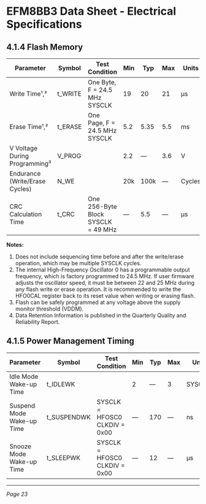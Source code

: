 # EFM8BB3 Data Sheet - Electrical Specifications

## 4.1.4 Flash Memory

| Parameter                  | Symbol    | Test Condition                  | Min  | Typ  | Max  | Units |
|----------------------------|-----------|--------------------------------|------|------|------|-------|
| Write Time¹,²              | t_WRITE   | One Byte, F = 24.5 MHz SYSCLK  | 19   | 20   | 21   | µs    |
| Erase Time¹,²              | t_ERASE   | One Page, F = 24.5 MHz SYSCLK  | 5.2  | 5.35 | 5.5  | ms    |
| V Voltage During Programming³ | V_PROG    |                                | 2.2  | —    | 3.6  | V     |
| Endurance (Write/Erase Cycles) | N_WE      |                                | 20k  | 100k | —    | Cycles|
| CRC Calculation Time       | t_CRC     | One 256-Byte Block SYSCLK = 49 MHz | —    | 5.5  | —    | µs    |

**Notes:**
1. Does not include sequencing time before and after the write/erase operation, which may be multiple SYSCLK cycles.
2. The internal High-Frequency Oscillator 0 has a programmable output frequency, which is factory programmed to 24.5 MHz. If user firmware adjusts the oscillator speed, it must be between 22 and 25 MHz during any flash write or erase operation. It is recommended to write the HFO0CAL register back to its reset value when writing or erasing flash.
3. Flash can be safely programmed at any voltage above the supply monitor threshold (VDDM).
4. Data Retention Information is published in the Quarterly Quality and Reliability Report.

## 4.1.5 Power Management Timing

| Parameter               | Symbol    | Test Condition               | Min | Typ | Max | Units  |
|-------------------------|-----------|-----------------------------|-----|-----|-----|--------|
| Idle Mode Wake-up Time  | t_IDLEWK  |                             | 2   | —   | 3   | SYSCLKs|
| Suspend Mode Wake-up Time | t_SUSPENDWK | SYSCLK = HFOSC0 CLKDIV = 0x00 | —   | 170 | —   | ns     |
| Snooze Mode Wake-up Time | t_SLEEPWK | SYSCLK = HFOSC0 CLKDIV = 0x00 | —   | 12  | —   | µs     |

---
*Page 23*